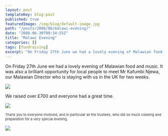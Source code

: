 ```yaml
---
layout: post
templateKey: blog-post
published: true
featuredImage: /img/blog/default-image.jpg
path: "/posts/2008/06/malawi-evening/"
date: "2008-06-30T09:34:55Z"
title: "Malawi Evening"
categories: []
tags: [fundraising]
excerpt: "On Friday 27th June we had a lovely evening of Malawian food and music. It was also a brilliant opp..."
---
```


On Friday 27th June we had a lovely evening of Malawian food and music. It was also a brilliant opportunity for local people to meet Mr Kafumbi Njewa, our Malawian Director who is staying with us in the UK for two weeks.

![](https://www.landirani.org/image_library/news/thumb-200x200/49945e3ecf049kafumbi_visit_july_2008_010.jpg)

We raised over £700 and everyone had a great time.

![](https://www.landirani.org/image_library/news/thumb-200x200/49945e0538b01kafumbi_visit_july_2008_008.jpg)

<span style="color: #333333; font-size: 11px;">Thank you to everyone involved, and in particular all the trustees, who did so much cooking and preparation for a very special evening.</span>

![](https://www.landirani.org/image_library/news/thumb-200x200/49945e3125fe4kafumbi_visit_july_2008_009.jpg)